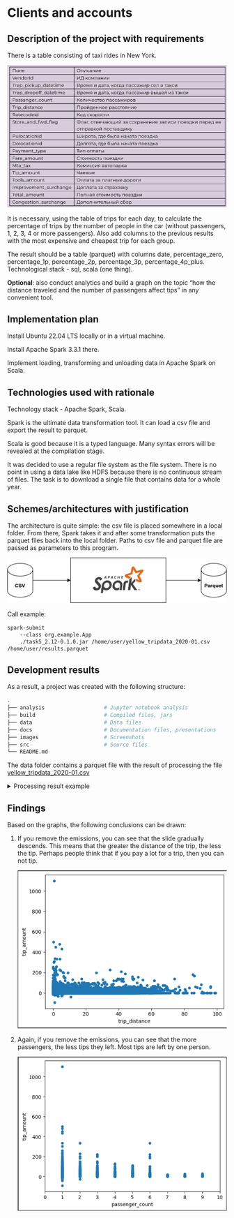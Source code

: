 # Clients and accounts

## Description of the project with requirements
There is a table consisting of taxi rides in New York.

![Table](images/table.png)

It is necessary, using the table of trips for each day, to calculate the percentage of trips by the number of people in the car (without passengers, 1, 2, 3, 4 or more passengers). Also add columns to the previous results with the most expensive and cheapest trip for each group.

The result should be a table (parquet) with columns date, percentage_zero, percentage_1p, percentage_2p, percentage_3p, percentage_4p_plus. Technological stack - sql, scala (one thing).

**Optional**: also conduct analytics and build a graph on the topic “how the distance traveled and the number of passengers affect tips” in any convenient tool.

## Implementation plan
Install Ubuntu 22.04 LTS locally or in a virtual machine.

Install Apache Spark 3.3.1 there.

Implement loading, transforming and unloading data in Apache Spark on Scala.

## Technologies used with rationale
Technology stack - Apache Spark, Scala.

Spark is the ultimate data transformation tool. It can load a csv file and export the result to parquet.

Scala is good because it is a typed language. Many syntax errors will be revealed at the compilation stage.

It was decided to use a regular file system as the file system. There is no point in using a data lake like HDFS because there is no continuous stream of files. The task is to download a single file that contains data for a whole year.

## Schemes/architectures with justification
The architecture is quite simple: the csv file is placed somewhere in a local folder. From there, Spark takes it and after some transformation puts the parquet files back into the local folder. Paths to csv file and parquet file are passed as parameters to this program.

![Diagram](images/diagram.drawio.png)

Call example:
```
spark-submit 
    --class org.example.App 
    ./task5_2.12-0.1.0.jar /home/user/yellow_tripdata_2020-01.csv /home/user/results.parquet
```


## Development results
As a result, a project was created with the following structure:
```bash
.
├── analysis                   # Jupyter notebook analysis
├── build                      # Compiled files, jars
├── data                       # Data files
├── docs                       # Documentation files, presentations
├── images                     # Screenshots
├── src                        # Source files
└── README.md
```

The data folder contains a parquet file with the result of processing the file [yellow_tripdata_2020-01.csv](https://disk.yandex.ru/d/DKeoopbGH1Ttuw)

<details>
  <summary>Processing result example</summary>

![Result1](images/result1.png)![Result2](images/result2.png)

</details>


## Findings
Based on the graphs, the following conclusions can be drawn:
1. If you remove the emissions, you can see that the slide gradually descends. This means that the greater the distance of the trip, the less the tip. Perhaps people think that if you pay a lot for a trip, then you can not tip.

    ![Diagram1](images/trip_distance.png)

2. Again, if you remove the emissions, you can see that the more passengers, the less tips they left. Most tips are left by one person.

    ![Diagram2](images/passenger_count.png)




